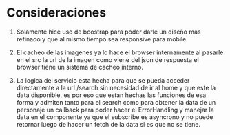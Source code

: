 # Consideraciones
1) Solamente hice uso de boostrap para poder darle un diseño mas refinado y que al mismo tiempo sea responsive para mobile.

2) El cacheo de las imagenes ya lo hace el browser internamente al pasarle en el src la url de la imagen como viene del json de respuesta el browser tiene un sistema de cacheo interno.

3) La logica del servicio esta hecha para que se pueda acceder directamente a la url /search sin necesidad de ir al home y que este la data disponible, es por eso que estan hechas las funciones de esa forma y admiten tanto para el search como para obtener la data de un personaje un callback para poder hacer el ErrorHandling y manejar la data en el componente ya que el subscribe es asyncrono y no puede retornar luego de hacer un fetch de la data si es que no se tiene.
